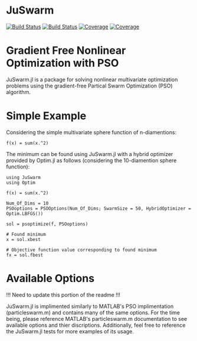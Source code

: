 # JuSwarm

[![Build Status](https://travis-ci.com/GrantHecht/JuSwarm.jl.svg?branch=master)](https://travis-ci.com/GrantHecht/JuSwarm.jl)
[![Build Status](https://ci.appveyor.com/api/projects/status/github/GrantHecht/JuSwarm.jl?svg=true)](https://ci.appveyor.com/project/GrantHecht/JuSwarm-jl)
[![Coverage](https://codecov.io/gh/GrantHecht/JuSwarm.jl/branch/master/graph/badge.svg)](https://codecov.io/gh/GrantHecht/JuSwarm.jl)
[![Coverage](https://coveralls.io/repos/github/GrantHecht/JuSwarm.jl/badge.svg?branch=master)](https://coveralls.io/github/GrantHecht/JuSwarm.jl?branch=master)

# Gradient Free Nonlinear Optimization with PSO
JuSwarm.jl is a package for solving nonlinear multivariate optimization problems using the gradient-free Partical Swarm Optimization (PSO) algorithm. 

# Simple Example
Considering the simple multivariate sphere function of n-diamentions:
```
f(x) = sum(x.^2)
```
The minimum can be found using JuSwarm.jl with a hybrid optimizer provided by Optim.jl as follows (considering the 10-diamention sphere function):
```
using JuSwarm
using Optim

f(x) = sum(x.^2)

Num_Of_Dims = 10
PSOoptions = PSOOptions(Num_Of_Dims; SwarmSize = 50, HybridOptimizer = Optim.LBFGS())

sol = psoptimize(f, PSOoptions)

# Found minimum
x = sol.xbest

# Objective function value corresponding to found minimum 
fx = sol.fbest
```

# Available Options
!!! Need to update this portion of the readme !!!

JuSwarm.jl is implimented similarly to MATLAB's PSO implimentation (particleswarm.m) and contains many of the same options.
For the time being, please reference MATLAB's particleswarm.m documentation to see available options and thier discriptions. 
Additionally, feel free to reference the JuSwarm.jl tests for more examples of its usage.




